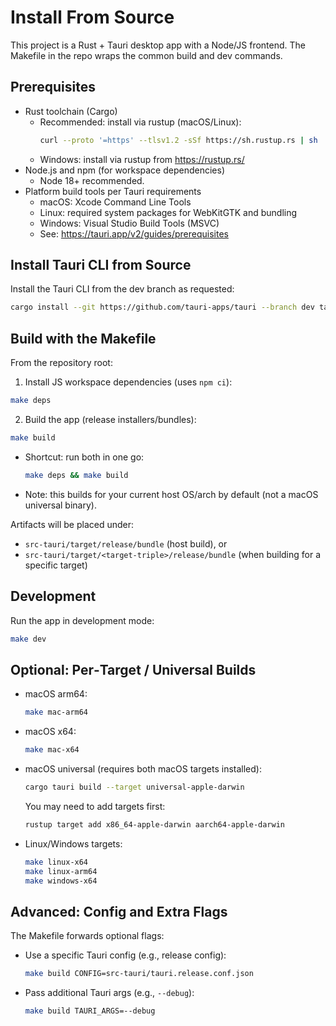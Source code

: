 # Install From Source

This project is a Rust + Tauri desktop app with a Node/JS frontend. The Makefile in the repo wraps the common build and dev commands.

## Prerequisites

- Rust toolchain (Cargo)
  - Recommended: install via rustup (macOS/Linux):
    ```bash
    curl --proto '=https' --tlsv1.2 -sSf https://sh.rustup.rs | sh
    ```
  - Windows: install via rustup from https://rustup.rs/
- Node.js and npm (for workspace dependencies)
  - Node 18+ recommended.
- Platform build tools per Tauri requirements
  - macOS: Xcode Command Line Tools
  - Linux: required system packages for WebKitGTK and bundling
  - Windows: Visual Studio Build Tools (MSVC)
  - See: https://tauri.app/v2/guides/prerequisites

## Install Tauri CLI from Source

Install the Tauri CLI from the dev branch as requested:

```bash
cargo install --git https://github.com/tauri-apps/tauri --branch dev tauri-cli
```

## Build with the Makefile

From the repository root:

1) Install JS workspace dependencies (uses `npm ci`):
```bash
make deps
```

2) Build the app (release installers/bundles):
```bash
make build
```

- Shortcut: run both in one go:
  ```bash
  make deps && make build
  ```
- Note: this builds for your current host OS/arch by default (not a macOS universal binary).

Artifacts will be placed under:
- `src-tauri/target/release/bundle` (host build), or
- `src-tauri/target/<target-triple>/release/bundle` (when building for a specific target)

## Development

Run the app in development mode:
```bash
make dev
```

## Optional: Per‑Target / Universal Builds

- macOS arm64:
  ```bash
  make mac-arm64
  ```
- macOS x64:
  ```bash
  make mac-x64
  ```
- macOS universal (requires both macOS targets installed):
  ```bash
  cargo tauri build --target universal-apple-darwin
  ```
  You may need to add targets first:
  ```bash
  rustup target add x86_64-apple-darwin aarch64-apple-darwin
  ```
- Linux/Windows targets:
  ```bash
  make linux-x64
  make linux-arm64
  make windows-x64
  ```

## Advanced: Config and Extra Flags

The Makefile forwards optional flags:

- Use a specific Tauri config (e.g., release config):
  ```bash
  make build CONFIG=src-tauri/tauri.release.conf.json
  ```
- Pass additional Tauri args (e.g., `--debug`):
  ```bash
  make build TAURI_ARGS=--debug
  ```
